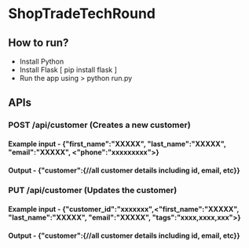 # ShopTradeTechRound

## How to run?

- Install Python
- Install Flask [ pip install flask ]
- Run the app using > python run.py

## APIs 

### POST /api/customer (Creates a new customer)

#### Example input - {"first_name":"XXXXX", "last_name":"XXXXX", "email":"XXXXX", <"phone":"xxxxxxxxx">} 
#### <Non required arguments>
#### Output - {"customer":{//all customer details including id, email, etc}}

### PUT /api/customer (Updates the customer)

#### Example input - {"customer_id":"xxxxxxx",<"first_name":"XXXXX", "last_name":"XXXXX", "email":"XXXXX", "tags":"xxxx,xxxx,xxx">}
#### <Non required arguments>
#### Output - {"customer":{//all customer details including id, email, etc}}

